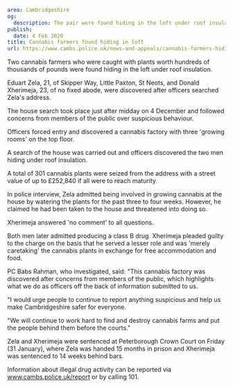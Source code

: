 ```yaml
area: Cambridgeshire
og:
  description: The pair were found hiding in the loft under roof insulation
publish:
  date: 4 Feb 2020
title: Cannabis farmers found hiding in loft
url: https://www.cambs.police.uk/news-and-appeals/cannabis-farmers-hiding-loft
```

Two cannabis farmers who were caught with plants worth hundreds of thousands of pounds were found hiding in the loft under roof insulation.

Eduart Zela, 21, of Skipper Way, Little Paxton, St Neots, and Donald Xherimeja, 23, of no fixed abode, were discovered after officers searched Zela's address.

The house search took place just after midday on 4 December and followed concerns from members of the public over suspicious behaviour.

Officers forced entry and discovered a cannabis factory with three 'growing rooms' on the top floor.

A search of the house was carried out and officers discovered the two men hiding under roof insulation.

A total of 301 cannabis plants were seized from the address with a street value of up to £252,840 if all were to reach maturity.

In police interview, Zela admitted being involved in growing cannabis at the house by watering the plants for the past three to four weeks. However, he claimed he had been taken to the house and threatened into doing so.

Xherimeja answered 'no comment' to all questions.

Both men later admitted producing a class B drug. Xherimeja pleaded guilty to the charge on the basis that he served a lesser role and was 'merely caretaking' the cannabis plants in exchange for free accommodation and food.

PC Babs Rahman, who investigated, said: "This cannabis factory was discovered after concerns from members of the public, which highlights what we do as officers off the back of information submitted to us.

"I would urge people to continue to report anything suspicious and help us make Cambridgeshire safer for everyone.

"We will continue to work hard to find and destroy cannabis farms and put the people behind them before the courts."

Zela and Xherimeja were sentenced at Peterborough Crown Court on Friday (31 January), where Zela was handed 15 months in prison and Xherimeja was sentenced to 14 weeks behind bars.

Information about illegal drug activity can be reported via www.cambs.police.uk/report or by calling 101.
